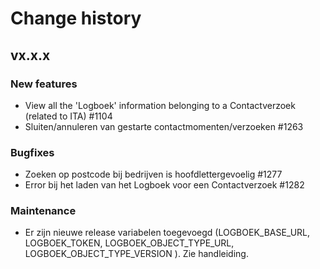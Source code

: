# Change history

## vx.x.x

### New features
- View all the 'Logboek' information belonging to a Contactverzoek (related to ITA) #1104
- Sluiten/annuleren van gestarte contactmomenten/verzoeken #1263

### Bugfixes
- Zoeken op postcode bij bedrijven is hoofdlettergevoelig #1277
- Error bij het laden van het Logboek voor een Contactverzoek #1282

### Maintenance
- Er zijn nieuwe release variabelen toegevoegd (LOGBOEK_BASE_URL, LOGBOEK_TOKEN, LOGBOEK_OBJECT_TYPE_URL, LOGBOEK_OBJECT_TYPE_VERSION ). Zie handleiding. 

